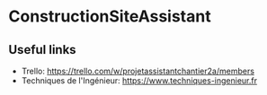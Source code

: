 # ConstructionSiteAssistant

## Useful links
- Trello: https://trello.com/w/projetassistantchantier2a/members
- Techniques de l'Ingénieur: https://www.techniques-ingenieur.fr  
